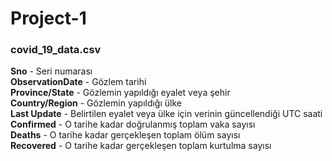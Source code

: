 # Project-1
### covid_19_data.csv
**Sno** 		        - Seri numarası <br>
**ObservationDate** - Gözlem tarihi <br>
**Province/State** 	- Gözlemin yapıldığı eyalet veya şehir<br>
**Country/Region** 	- Gözlemin yapıldığı ülke<br>
**Last Update** 	  - Belirtilen eyalet veya ülke için verinin güncellendiği UTC saati<br>
**Confirmed** 	    - O tarihe kadar doğrulanmış toplam vaka sayısı<br>
**Deaths** 		      - O tarihe kadar gerçekleşen toplam ölüm sayısı<br>
**Recovered** 	    - O tarihe kadar gerçekleşen toplam kurtulma sayısı<br>

